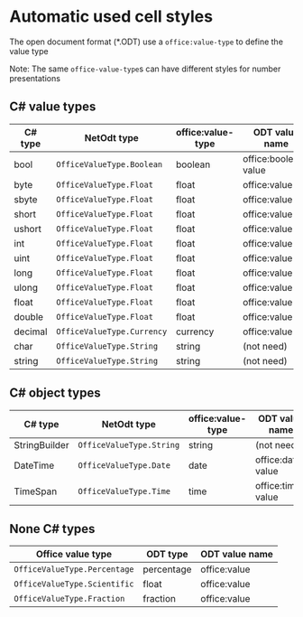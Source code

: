 # Automatic used cell styles

The open document format (*.ODT) use a `office:value-type` to define the value type

Note: The same `office-value-type`s can have different styles for number presentations

## C# value types

| C# type       | NetOdt type                | office:value-type | ODT value name       | Additional attributes |
| ------------- | -------------------------- | ----------------- | -------------------- | --------------------- |
| bool          | `OfficeValueType.Boolean`  | boolean           | office:boolean-value |                       |
| byte          | `OfficeValueType.Float`    | float             | office:value         |                       |
| sbyte         | `OfficeValueType.Float`    | float             | office:value         |                       |
| short         | `OfficeValueType.Float`    | float             | office:value         |                       |
| ushort        | `OfficeValueType.Float`    | float             | office:value         |                       |
| int           | `OfficeValueType.Float`    | float             | office:value         |                       |
| uint          | `OfficeValueType.Float`    | float             | office:value         |                       |
| long          | `OfficeValueType.Float`    | float             | office:value         |                       |
| ulong         | `OfficeValueType.Float`    | float             | office:value         |                       |
| float         | `OfficeValueType.Float`    | float             | office:value         |                       |
| double        | `OfficeValueType.Float`    | float             | office:value         |                       |
| decimal       | `OfficeValueType.Currency` | currency          | office:value         | office:currency="EUR" |
| char          | `OfficeValueType.String`   | string            | (not need)           |                       |
| string        | `OfficeValueType.String`   | string            | (not need)           |                       |

## C# object types

| C# type       | NetOdt type                | office:value-type | ODT value name       | ODT value format    |
| ------------- | -------------------------- | ----------------- | -------------------- | ------------------- |
| StringBuilder | `OfficeValueType.String`   | string            | (not need)           |                     |
| DateTime      | `OfficeValueType.Date`     | date              | office:date-value    | `{yyyy}-{MM}-{dd}`  |
| TimeSpan      | `OfficeValueType.Time`     | time              | office:time-value    | `PT{hh}H{mm}M{ss}S` |

## None C# types
| Office value type            | ODT type     | ODT value name       |
| ---------------------------- | ------------ | -------------------- |
| `OfficeValueType.Percentage` | percentage   | office:value         |
| `OfficeValueType.Scientific` | float        | office:value         |
| `OfficeValueType.Fraction`   | fraction     | office:value         |
